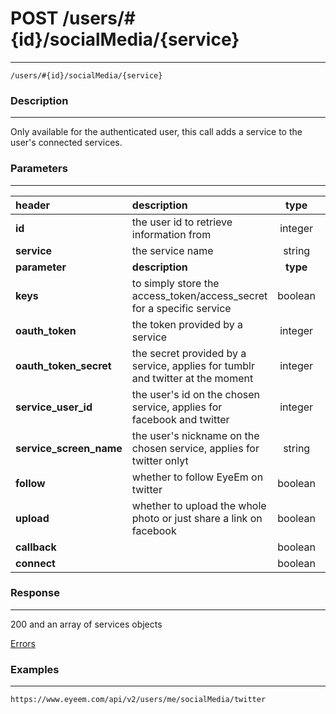 # POST /users/#{id}/socialMedia/{service}    
***
`/users/#{id}/socialMedia/{service}`

### Description
***
Only available for the authenticated user, this call adds a service to the user's connected services.

### Parameters
***

|header| description| type |required? |default|
|:---------|:--------------|:----------:|:------------:|:------------:|
|**id**|the user id to retrieve information from|integer|x||
|**service**|the service name|string|x||
|**parameter**| **description**| **type** |**required?** |**default**|
|**keys**|to simply store the access_token/access_secret for a specific service|boolean|||
|**oauth_token**|the token provided by a service|integer|||
|**oauth_token_secret**|the secret provided by a service, applies for tumblr and twitter at the moment|integer|||
|**service_user_id**|the user's id on the chosen service, applies for facebook and twitter|integer||0|
|**service_screen_name**|the user's nickname on the chosen service, applies for twitter onlyt|string||0|
|**follow**|whether to follow EyeEm on twitter|boolean|||
|**upload**|whether to upload the whole photo or just share a link on facebook|boolean|||
|**callback**||boolean|||
|**connect**||boolean|||

### Response
***


200 and an array of services objects


[Errors](../../resources/errors.md)

### Examples
***

`https://www.eyeem.com/api/v2/users/me/socialMedia/twitter`


